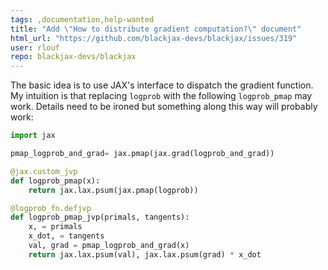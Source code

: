 ```yaml
---
tags: ,documentation,help-wanted
title: "Add \"How to distribute gradient computation?\" document"
html_url: "https://github.com/blackjax-devs/blackjax/issues/319"
user: rlouf
repo: blackjax-devs/blackjax
---
```


The basic idea is to use JAX's interface to dispatch the gradient function. My intuition is that replacing `logprob` with the following `logprob_pmap` may work. Details need to be ironed but something along this way will probably work:

```python
import jax

pmap_logprob_and_grad= jax.pmap(jax.grad(logprob_and_grad))

@jax.custom_jvp
def logprob_pmap(x):
    return jax.lax.psum(jax.pmap(logprob))

@logprob_fn.defjvp
def logprob_pmap_jvp(primals, tangents):
    x, = primals
    x_dot, = tangents
    val, grad = pmap_logprob_and_grad(x)
    return jax.lax.psum(val), jax.lax.psum(grad) * x_dot
```